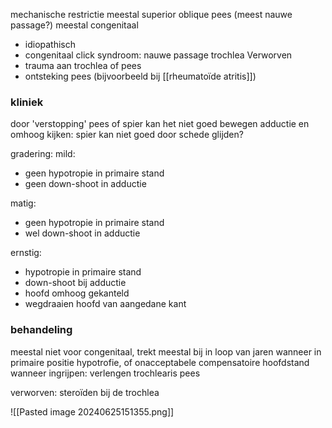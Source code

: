 mechanische restrictie
meestal superior oblique pees (meest nauwe passage?)
meestal congenitaal
- idiopathisch
- congenitaal click syndroom: nauwe passage trochlea
Verworven
- trauma aan trochlea of pees
- ontsteking pees (bijvoorbeeld bij [[rheumatoïde atritis]])

### kliniek
door 'verstopping' pees of spier kan het niet goed bewegen
adductie en omhoog kijken: spier kan niet goed door schede glijden?

gradering:
mild: 
- geen hypotropie in primaire stand
- geen down-shoot in adductie

matig:
- geen hypotropie in primaire stand
- wel down-shoot in adductie

ernstig: 
- hypotropie in primaire stand 
- down-shoot bij adductie
- hoofd omhoog gekanteld
- wegdraaien hoofd van aangedane kant

### behandeling
meestal niet voor congenitaal, trekt meestal bij in loop van jaren
wanneer in primaire positie hypotrofie, of onacceptabele compensatoire hoofdstand
wanneer ingrijpen: verlengen trochlearis pees

verworven: steroïden bij de trochlea

![[Pasted image 20240625151355.png]]